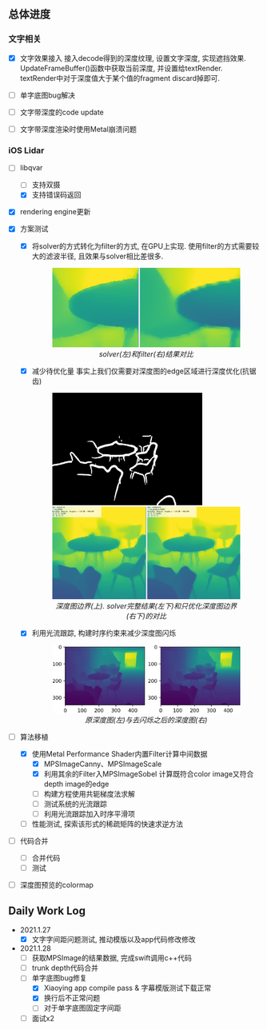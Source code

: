 ## 总体进度
### 文字相关
- [x] 文字效果接入
    接入decode得到的深度纹理, 设置文字深度, 实现遮挡效果.
    UpdateFrameBuffer()函数中获取当前深度, 并设置给textRender.
    textRender中对于深度值大于某个值的fragment discard掉即可.

- [ ] 单字底图bug解决

- [ ] 文字带深度的code update
- [ ] 文字带深度渲染时使用Metal崩溃问题

### iOS Lidar
- [ ] libqvar
    - [ ] 支持双摄
    - [x] 支持错误码返回

- [x] rendering engine更新

- [x] 方案测试
    - [x] 将solver的方式转化为filter的方式, 在GPU上实现.
        使用filter的方式需要较大的滤波半径, 且效果与solver相比差很多.
        <figure class="image">
        <img src="rc/depth_img_edge_filter.png">
        <em><center>solver(左)和filter(右)结果对比</center></em>
        </figure>
    
    - [x] 减少待优化量
        事实上我们仅需要对深度图的edge区域进行深度优化(抗锯齿)
        <figure class="image">
        <img src="rc/depth_edge_area.png" width=300>
        <img src="rc/depth_edge_partial_solve.png">
        <em><center>深度图边界(上). solver完整结果(左下)和只优化深度图边界(右下)的对比</center></em>
        </figure>
    
    - [x] 利用光流跟踪, 构建时序约束来减少深度图闪烁
        <figure class="image">
        <img src="../rc/anti_flicker.gif">
        <em><center>原深度图(左)与去闪烁之后的深度图(右)</center></em>
        </figure>
        

- [ ] 算法移植
    - [x] 使用Metal Performance Shader内置Filter计算中间数据
        - [x] MPSImageCanny、MPSImageScale
        - [x] 利用其余的Filter入MPSImageSobel 计算既符合color image又符合depth image的edge
        - [ ] 构建方程使用共轭梯度法求解
        - [ ] 测试系统的光流跟踪
        - [ ] 利用光流跟踪加入时序平滑项
    - [ ] 性能测试, 探索该形式的稀疏矩阵的快速求逆方法

- [ ] 代码合并
    - [ ] 合并代码
    - [ ] 测试

- [ ] 深度图预览的colormap


## Daily Work Log
* 2021.1.27
    - [x] 文字字间距问题测试, 推动模版以及app代码修改修改
* 2021.1.28
    - [ ] 获取MPSImage的结果数据, 完成swift调用c++代码
    - [ ] trunk depth代码合并
    - [ ] 单字底图bug修复
        - [x] Xiaoying app compile pass & 字幕模版测试下载正常
        - [x] 换行后不正常问题
        - [ ] 对于单字底图固定字间距
    - [ ] 面试x2

